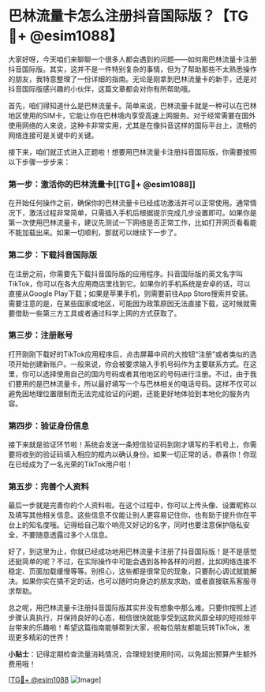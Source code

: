 # 巴林流量卡怎么注册抖音国际版？【TG💪+ @esim1088】

大家好呀，今天咱们来聊聊一个很多人都会遇到的问题——如何用巴林流量卡注册抖音国际版。其实，这并不是一件特别复杂的事情，但为了帮助那些不太熟悉操作的朋友，我特意整理了一份详细的指南。无论是刚拿到巴林流量卡的新手，还是对抖音国际版感兴趣的小伙伴，这篇文章都会对你有所帮助哦。

首先，咱们得知道什么是巴林流量卡。简单来说，巴林流量卡就是一种可以在巴林地区使用的SIM卡，它能让你在巴林境内享受高速上网服务。对于经常需要在国外使用网络的人来说，这种卡非常实用，尤其是在像抖音这样的国际平台上，流畅的网络连接可是关键中的关键。

接下来，咱们就正式进入正题啦！想要用巴林流量卡注册抖音国际版，你需要按照以下步骤一步步来：

### 第一步：激活你的巴林流量卡[[TG💪+ @esim1088]]

在开始任何操作之前，确保你的巴林流量卡已经成功激活并可以正常使用。通常情况下，激活过程非常简单，只需插入手机后根据提示完成几步设置即可。如果你是第一次使用巴林流量卡，建议先测试一下网络是否正常工作，比如打开网页看看能不能加载出来。如果一切顺利，那就可以继续下一步了。

### 第二步：下载抖音国际版

在注册之前，你需要先下载抖音国际版的应用程序。抖音国际版的英文名字叫TikTok，你可以在各大应用商店里找到它。如果你的手机系统是安卓的话，可以直接从Google Play下载；如果是苹果手机，则需要前往App Store搜索并安装。需要注意的是，在某些国家或地区，可能因为政策原因无法直接下载，这时候就需要借助一些第三方工具或者通过科学上网的方式获取了。

### 第三步：注册账号

打开刚刚下载好的TikTok应用程序后，点击屏幕中间的大按钮“注册”或者类似的选项开始创建新账户。一般来说，你会被要求输入手机号码作为主要联系方式。在这里，你可以选择使用自己的国内号码或者其他地区的号码进行注册。不过，由于我们要用的是巴林流量卡，所以最好填写一个与巴林相关的电话号码。这样不仅可以避免因地理位置限制而无法完成验证的问题，还能更好地体验到本地化的服务内容。

### 第四步：验证身份信息

接下来就是验证环节啦！系统会发送一条短信验证码到刚才填写的手机号上，你需要将收到的验证码填入相应的框内以确认身份。如果一切正常的话，恭喜你！你现在已经成为了一名光荣的TikTok用户啦！

### 第五步：完善个人资料

最后一步就是完善你的个人资料啦。在这个过程中，你可以上传头像、设置昵称以及填写其他相关信息。这些信息不仅能让别人更容易记住你，也有助于提升你在平台上的知名度哦。记得给自己取个响亮又好记的名字，同时也要注意保护隐私安全，不要随意透露过多个人信息。

好了，到这里为止，你就已经成功地用巴林流量卡注册了抖音国际版！是不是感觉还挺简单的呢？不过，在实际操作中可能会遇到各种各样的问题，比如网络连接不稳定、页面加载缓慢等等。别担心，这些都是很常见的现象，只要耐心调试就能解决。如果你实在搞不定的话，也可以随时向身边的朋友求助，或者直接联系客服寻求帮助。

总之呢，用巴林流量卡注册抖音国际版其实并没有想象中那么难。只要你按照上述步骤认真执行，并保持良好的心态，相信很快就能享受到这款风靡全球的短视频平台带来的乐趣啦！希望这篇指南能够帮到大家，祝每位朋友都能玩转TikTok，发现更多精彩的世界！

**小贴士**：记得定期检查流量消耗情况，合理规划使用时间，以免超出预算产生额外费用哦！

[[TG💪+ @esim1088](https://t.me/s/esim1088) ![Image](https://i.postimg.cc/4NQfJmqS/Snipaste-2025-05-13-00-14-12.png)]
